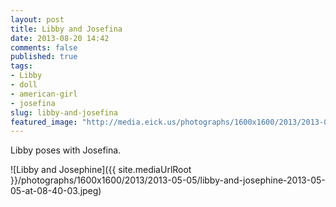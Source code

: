 ```yaml
---
layout: post
title: Libby and Josefina
date: 2013-08-20 14:42
comments: false
published: true
tags:
- Libby
- doll
- american-girl
- josefina
slug: libby-and-josefina
featured_image: "http://media.eick.us/photographs/1600x1600/2013/2013-05-05/libby-and-josephine-2013-05-05-at-08-40-03.jpeg"
---
```

Libby poses with Josefina.

![Libby and Josephine]({{ site.mediaUrlRoot }}/photographs/1600x1600/2013/2013-05-05/libby-and-josephine-2013-05-05-at-08-40-03.jpeg)
